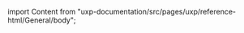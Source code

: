 
import Content from "uxp-documentation/src/pages/uxp/reference-html/General/body";

<Content query="product=photoshop"/>
